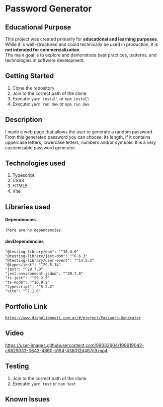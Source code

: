 # Password Generator

## Educational Purpose

This project was created primarily for **educational and learning purposes**.  
While it is well-structured and could technically be used in production, it is **not intended for commercialization**.  
The main goal is to explore and demonstrate best practices, patterns, and technologies in software development.

## Getting Started

1. Clone the repository
2. Join to the correct path of the clone
3. Execute: `yarn install` or `npm install`
4. Execute: `yarn run dev` or `npm run dev`

## Description

I made a web page that allows the user to generate a random password. From this generated password you can choose: its length, if it contains uppercase letters, lowercase letters, numbers and/or symbols. It is a very customizable password generator.

## Technologies used

1. Typescript
2. CSS3
3. HTML5
4. Vite

## Libraries used

#### Dependencies

```
There are no dependencies.
```

#### devDependencies

```
"@testing-library/dom": "^10.4.0"
"@testing-library/jest-dom": "^6.6.3"
"@testing-library/user-event": "^14.5.2"
"@types/jest": "^29.5.14"
"jest": "^29.7.0"
"jest-environment-jsdom": "^29.7.0"
"ts-jest": "^29.2.5"
"ts-node": "^10.9.2"
"typescript": "^5.2.2"
"vite": "^7.1.6"
```

## Portfolio Link

[`https://www.diegolibonati.com.ar/#/project/Password-Generator`](https://www.diegolibonati.com.ar/#/project/Password-Generator)

## Video

https://user-images.githubusercontent.com/99032604/199619042-c6829033-0643-4860-b194-438012d467c9.mp4

## Testing

1. Join to the correct path of the clone
2. Execute: `yarn test` or `npm test`

## Known Issues
